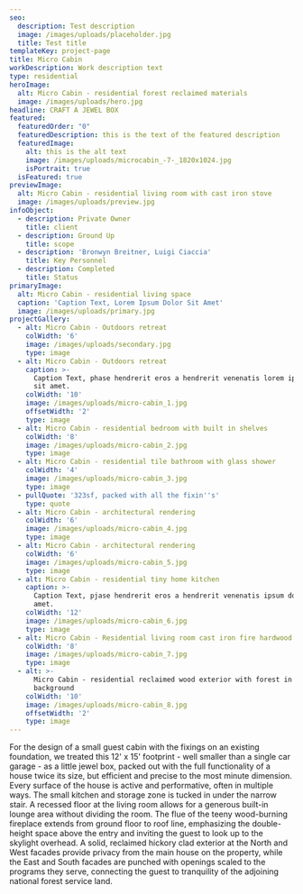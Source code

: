 ```yaml
---
seo:
  description: Test description
  image: /images/uploads/placeholder.jpg
  title: Test title
templateKey: project-page
title: Micro Cabin
workDescription: Work description text
type: residential
heroImage:
  alt: Micro Cabin - residential forest reclaimed materials
  image: /images/uploads/hero.jpg
headline: CRAFT A JEWEL BOX
featured:
  featuredOrder: "0"
  featuredDescription: this is the text of the featured description
  featuredImage:
    alt: this is the alt text
    image: /images/uploads/microcabin_-7-_1820x1024.jpg
    isPortrait: true
  isFeatured: true
previewImage:
  alt: Micro Cabin - residential living room with cast iron stove
  image: /images/uploads/preview.jpg
infoObject:
  - description: Private Owner
    title: client
  - description: Ground Up
    title: scope
  - description: 'Bronwyn Breitner, Luigi Ciaccia'
    title: Key Personnel
  - description: Completed
    title: Status
primaryImage:
  alt: Micro Cabin - residential living space
  caption: 'Caption Text, Lorem Ipsum Dolor Sit Amet'
  image: /images/uploads/primary.jpg
projectGallery:
  - alt: Micro Cabin - Outdoors retreat
    colWidth: '6'
    image: /images/uploads/secondary.jpg
    type: image
  - alt: Micro Cabin - Outdoors retreat
    caption: >-
      Caption Text, phase hendrerit eros a hendrerit venenatis lorem ipsum dolor
      sit amet.
    colWidth: '10'
    image: /images/uploads/micro-cabin_1.jpg
    offsetWidth: '2'
    type: image
  - alt: Micro Cabin - residential bedroom with built in shelves
    colWidth: '8'
    image: /images/uploads/micro-cabin_2.jpg
    type: image
  - alt: Micro Cabin - residential tile bathroom with glass shower
    colWidth: '4'
    image: /images/uploads/micro-cabin_3.jpg
    type: image
  - pullQuote: '323sf, packed with all the fixin''s'
    type: quote
  - alt: Micro Cabin - architectural rendering
    colWidth: '6'
    image: /images/uploads/micro-cabin_4.jpg
    type: image
  - alt: Micro Cabin - architectural rendering
    colWidth: '6'
    image: /images/uploads/micro-cabin_5.jpg
    type: image
  - alt: Micro Cabin - residential tiny home kitchen
    caption: >-
      Caption Text, pjase hendrerit eros a hendrerit venenatis ipsum dolor sit
      amet.
    colWidth: '12'
    image: /images/uploads/micro-cabin_6.jpg
    type: image
  - alt: Micro Cabin - Residential living room cast iron fire hardwood
    colWidth: '8'
    image: /images/uploads/micro-cabin_7.jpg
    type: image
  - alt: >-
      Micro Cabin - residential reclaimed wood exterior with forest in the
      background
    colWidth: '10'
    image: /images/uploads/micro-cabin_8.jpg
    offsetWidth: '2'
    type: image
---
```

For the design of a small guest cabin with the fixings on an existing foundation, we treated this 12' x 15' footprint - well smaller than a single car garage - as a little jewel box, packed out with the full functionality of a house twice its size, but efficient and precise to the most minute dimension. Every surface of the house is active and performative, often in multiple ways. The small kitchen and storage zone is tucked in under the narrow stair. A recessed floor at the living room allows for a generous built-in lounge area without dividing the room. The flue of the teeny wood-burning fireplace extends from ground floor to roof line, emphasizing the double-height space above the entry and inviting the guest to look up to the skylight overhead. A solid, reclaimed hickory clad exterior at the North and West facades provide privacy from the main house on the property, while the East and South facades are punched with openings scaled to the programs they serve, connecting the guest to tranquility of the adjoining national forest service land.
